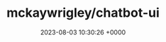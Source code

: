 ---
title: "mckaywrigley/chatbot-ui"
link: "https://github.com/mckaywrigley/chatbot-ui"
date: "2023-08-03 10:30:26 +0000"
description: "An open source ChatGPT UI."
category: "github"
---
